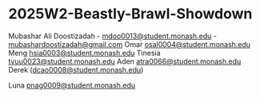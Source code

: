 # 2025W2-Beastly-Brawl-Showdown
Mubashar Ali Doostizadah - mdoo0013@student.monash.edu - mubashardoostizadah@gmail.com
Omar osal0004@student.monash.edu
Meng hsia0003@student.monash.edu
Tinesia tyuu0023@student.monash.edu
Aden atra0066@student.monash.edu
Derek (dcao0008@student.monash.edu)





Luna pnag0009@student.monash.edu
